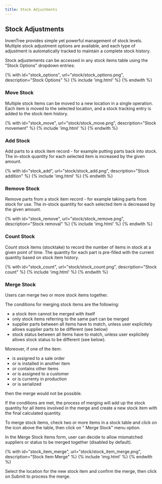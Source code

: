 ```yaml
---
title: Stock Adjustments
---
```


## Stock Adjustments

InvenTree provides simple yet powerful management of stock levels. Multiple stock adjustment options are available, and each type of adjustment is automatically tracked to maintain a complete stock history.

Stock adjustements can be accessed in any stock items table using the "Stock Options" dropdown entries:

{% with id="stock_options", url="stock/stock_options.png", description="Stock Options" %}
{% include 'img.html' %}
{% endwith %}

### Move Stock

Multiple stock items can be moved to a new location in a single operation. Each item is moved to the selected location, and a stock tracking entry is added to the stock item history.

{% with id="stock_move", url="stock/stock_move.png", description="Stock movement" %}
{% include 'img.html' %}
{% endwith %}

### Add Stock

Add parts to a stock item record - for example putting parts back into stock. The in-stock quantity for each selected item is increased by the given amount.

{% with id="stock_add", url="stock/stock_add.png", description="Stock addition" %}
{% include 'img.html' %}
{% endwith %}

### Remove Stock

Remove parts from a stock item record - for example taking parts from stock for use. The in-stock quantity for each selected item is decreased by the given amount.

{% with id="stock_remove", url="stock/stock_remove.png", description="Stock removal" %}
{% include 'img.html' %}
{% endwith %}

### Count Stock

Count stock items (stocktake) to record the number of items in stock at a given point of time. The quantity for each part is pre-filled with the current quantity based on stock item history.

{% with id="stock_count", url="stock/stock_count.png", description="Stock count" %}
{% include 'img.html' %}
{% endwith %}

### Merge Stock

Users can merge two or more stock items together. 

The conditions for merging stock items are the following:

- a stock item cannot be merged with itself
- only stock items referring to the same part can be merged
- supplier parts between all items have to match, unless user explicitely allows supplier parts to be different (see below)
- stock status between all items have to match, unless user explicitely allows stock status to be different (see below).

Moreover, if one of the item:

- is assigned to a sale order
- or is installed in another item
- or contains other items
- or is assigned to a customer
- or is currenty in production
- or is serialized

then the merge would not be possible.

If the conditions are met, the process of merging will add up the stock quantity for all items involved in the merge and create a new stock item with the final calculated quantity.

To merge stock items, check two or more items in a stock table and click on the <span class='fas fa-boxes'></span> icon above the table, then click on "<span class='fas fa-object-group'></span> Merge Stock" menu option.

In the Merge Stock Items form, user can decide to allow mismatched suppliers or status to be merged together (disabled by default).

{% with id="stock_item_merge", url="stock/stock_item_merge.png", description="Stock Item Merge" %}
{% include 'img.html' %}
{% endwith %}

Select the location for the new stock item and confirm the merge, then click on <span class="badge inventree confirm">Submit</span> to process the merge.
